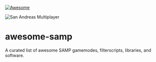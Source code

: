 [![Awesome](https://awesome.re/badge-flat.svg)](https://awesome.re)

![San Andreas Multiplayer](https://github.com/devlexanderxyz/awesome-samp/raw/master/images/samp.jpeg)

# awesome-samp
A curated list of awesome SAMP gamemodes, filterscripts, libraries, and software.
